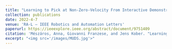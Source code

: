 ```yaml
---
title: "Learning to Pick at Non-Zero-Velocity From Interactive Demonstrations"
collection: publications
date: 2022-4-7
venue: 'RA-L – IEEE Robotics and Automation Letters'
paperurl: https://ieeexplore.ieee.org/abstract/document/9751409
citation: 'Mészáros, Anna, Giovanni Franzese, and Jens Kober. "Learning to pick at non-zero-velocity from interactive demonstrations." IEEE Robotics and Automation Letters 7.3 (2022): 6052-6059.'
excerpt: "<img src='/images/MUDS.jpg'>"
---
```

